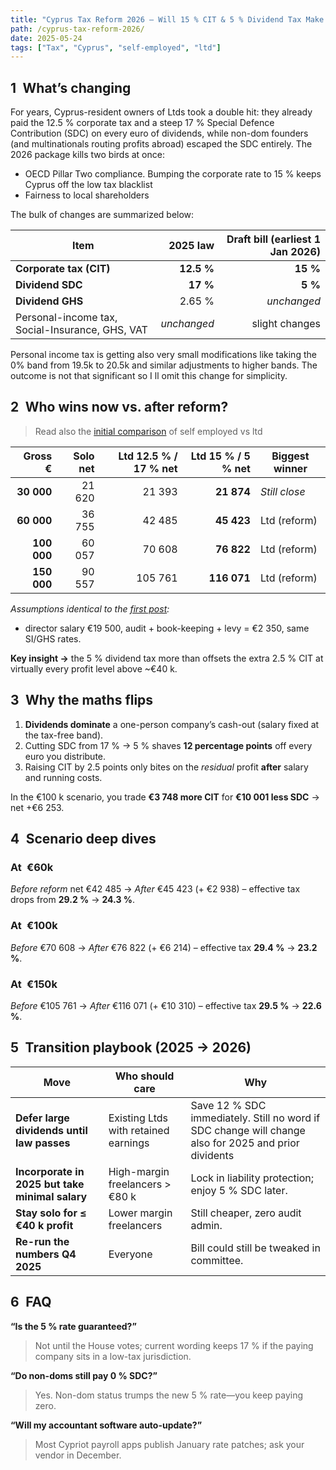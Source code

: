 ```yaml
---
title: "Cyprus Tax Reform 2026 — Will 15 % CIT & 5 % Dividend Tax Make a Ltd the Default Choice?"
path: /cyprus-tax-reform-2026/
date: 2025-05-24
tags: ["Tax", "Cyprus", "self-employed", "ltd"]
---
```


## 1 What’s changing

For years, Cyprus-resident owners of Ltds took a double hit: they already paid the 12.5 % corporate tax and a steep 17 % Special Defence Contribution (SDC) on every euro of dividends, while non-dom founders (and multinationals routing profits abroad) escaped the SDC entirely. The 2026 package kills two birds at once:

- OECD Pillar Two compliance. Bumping the corporate rate to 15 % keeps Cyprus off the low tax blacklist
- Fairness to local shareholders

The bulk of changes are summarized below:

<div class="md-table">

| Item                                            |    2025 law | Draft bill (earliest 1 Jan 2026) |
| ----------------------------------------------- | ----------: | -------------------------------: |
| **Corporate tax (CIT)**                         |  **12.5 %** |                         **15 %** |
| **Dividend SDC**                                |    **17 %** |                          **5 %** |
| **Dividend GHS**                                |      2.65 % |                      _unchanged_ |
| Personal-income tax, Social-Insurance, GHS, VAT | _unchanged_ |                   slight changes |

</div>

Personal income tax is getting also very small modifications like taking the 0% band from 19.5k to 20.5k and similar adjustments to higher bands. The outcome is not that significant so I ll omit this change for simplicity.

## 2 Who wins now vs. after reform?

> Read also the [initial comparison](/blog//self-employed-vs-ltd-cyprus-2025/) of self employed vs ltd

<div class="md-table">

|     Gross € | **Solo** net | **Ltd 12.5 % / 17 %** net | **Ltd 15 % / 5 %** net | Biggest winner |
| ----------: | -----------: | ------------------------: | ---------------------: | -------------- |
|  **30 000** |       21 620 |                    21 393 |             **21 874** | _Still close_  |
|  **60 000** |       36 755 |                    42 485 |             **45 423** | Ltd (reform)   |
| **100 000** |       60 057 |                    70 608 |             **76 822** | Ltd (reform)   |
| **150 000** |       90 557 |                   105 761 |            **116 071** | Ltd (reform)   |

</div>

_Assumptions identical to the [first post](/blog/self-employed-vs-ltd-cyprus-2025/):_

- director salary €19 500, audit + book-keeping + levy = €2 350, same SI/GHS rates.

**Key insight →** the 5 % dividend tax more than offsets the extra 2.5 % CIT at virtually every profit level above ~€40 k.

## 3 Why the maths flips

1. **Dividends dominate** a one-person company’s cash-out (salary fixed at the tax-free band).
2. Cutting SDC from 17 % → 5 % shaves **12 percentage points** off every euro you distribute.
3. Raising CIT by 2.5 points only bites on the _residual_ profit **after** salary and running costs.

In the €100 k scenario, you trade **€3 748 more CIT** for **€10 001 less SDC** → net +€6 253.

## 4 Scenario deep dives

### At €60k

_Before reform_ net €42 485 → _After_ €45 423 (+ €2 938) – effective tax drops from **29.2 %** → **24.3 %**.

### At €100k

_Before_ €70 608 → _After_ €76 822 (+ €6 214) – effective tax **29.4 %** → **23.2 %**.

### At €150k

_Before_ €105 761 → _After_ €116 071 (+ €10 310) – effective tax **29.5 %** → **22.6 %**.

## 5 Transition playbook (2025 → 2026)

<div class="md-table">

| Move                                            | Who should care                      | Why                                                                                                  |
| ----------------------------------------------- | ------------------------------------ | ---------------------------------------------------------------------------------------------------- |
| **Defer large dividends until law passes**      | Existing Ltds with retained earnings | Save 12 % SDC immediately. Still no word if SDC change will change also for 2025 and prior dividents |
| **Incorporate in 2025 but take minimal salary** | High-margin freelancers > €80 k      | Lock in liability protection; enjoy 5 % SDC later.                                                   |
| **Stay solo for ≤ €40 k profit**                | Lower margin freelancers             | Still cheaper, zero audit admin.                                                                     |
| **Re-run the numbers Q4 2025**                  | Everyone                             | Bill could still be tweaked in committee.                                                            |

</div>

## 6 FAQ

**“Is the 5 % rate guaranteed?”**

> Not until the House votes; current wording keeps 17 % if the paying company sits in a low-tax jurisdiction.

**“Do non-doms still pay 0 % SDC?”**

> Yes. Non-dom status trumps the new 5 % rate—you keep paying zero.

**“Will my accountant software auto-update?”**

> Most Cypriot payroll apps publish January rate patches; ask your vendor in December.
